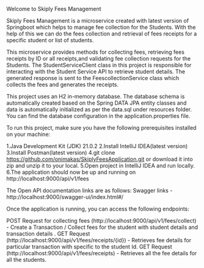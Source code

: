 Welcome to Skiply Fees Management

Skiply Fees Management is a microservice created with latest version of Springboot which helps to manage fee collection for the Students. 
With the help of this we can do the fees collection and retrieval of fees receipts for a specific student or list of students.

This microservice provides methods for collecting fees, retrieving fees receipts by ID or all receipts,and validating fee collection requests for the Students.
The StudentServiceClient class in this project is responsible for interacting with the Student Service API to retrieve student details.
The generated response is sent to the FeescollectionService class which collects the fees and generates the receipts.


This project uses an H2 in-memory database. 
The database schema is automatically created based on the Spring DATA JPA entity classes and data is automatically initialized as per the data.sql under resources folder. 
You can find the database configuration in the application.properties file.

To run this project, make sure you have the following prerequisites installed on your machine:

1.Java Development Kit (JDK) 21.0.2 
2.Install IntelliJ IDEA(latest version) 
3.Install Postman(latest version)
4.git clone https://github.com/onimakas/SkiplyFeesApplication.git or download it into zip and unzip it to your local. 
5.Open project in IntelliJ IDEA and run locally. 
6.The application should now be up and running on http://localhost:9000/api/v1/fees

The Open API documentation links are as follows: Swagger links - http://localhost:9000/swagger-ui/index.html#/

Once the application is running, you can access the following endpoints:

POST Request for collecting fees (http://localhost:9000/api/v1/fees/collect) - Create a Transaction / Collect fees for the student with student details and transaction details . 
GET Request (http://localhost:9000/api/v1/fees/receipts/{id}) - Retrieves fee details for particular transaction with specific to the student Id. 
GET Request (http://localhost:9000/api/v1/fees/receipts) - Retrieves all the fee details for all the students.
